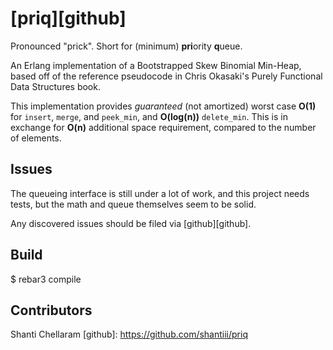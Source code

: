 [priq][github]
=====

Pronounced "prick". Short for (minimum) **pri**ority **q**ueue.

An Erlang implementation of a Bootstrapped Skew Binomial Min-Heap, based off of
the reference pseudocode in Chris Okasaki's Purely Functional Data Structures
book.

This implementation provides *guaranteed* (not amortized) worst case **O(1)**
for `insert`, `merge`, and `peek_min`, and **O(log(n))** `delete_min`. This is
in exchange for **O(n)** additional space requirement, compared to the number
of elements.

Issues
------

The queueing interface is still under a lot of work, and this project needs
tests, but the math and queue themselves seem to be solid.

Any discovered issues should be filed via [github][github].

Build
-----

$ rebar3 compile


Contributors
------------

Shanti Chellaram
[github]: https://github.com/shantiii/priq
